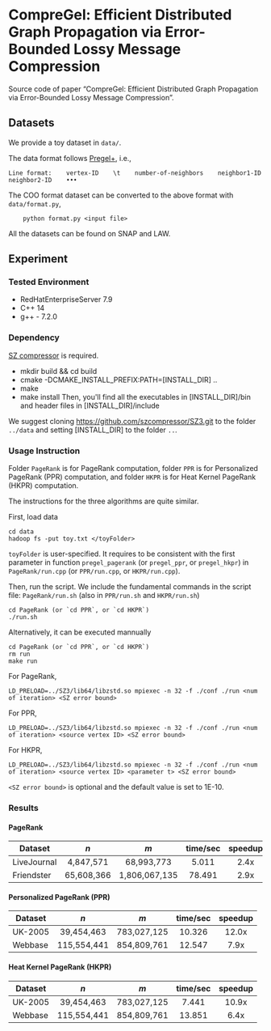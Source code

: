 # CompreGel: Efficient Distributed Graph Propagation via Error-Bounded Lossy Message Compression
Source code of paper “CompreGel: Efficient Distributed Graph Propagation via Error-Bounded Lossy Message Compression”. 

## Datasets
We provide a toy dataset in `data/`. 

The data format follows [Pregel+](http://www.cse.cuhk.edu.hk/pregelplus/download.html), i.e., 

`Line format:    vertex-ID    \t    number-of-neighbors    neighbor1-ID    neighbor2-ID    •••`

The COO format dataset can be converted to the above format with `data/format.py`, 

```
    python format.py <input file>
```
All the datasets can be found on SNAP and LAW. 

## Experiment
### Tested Environment
* RedHatEnterpriseServer 7.9
* C++ 14
* g++ - 7.2.0

### Dependency
[SZ compressor](https://github.com/szcompressor/SZ3/tree/master) is required. 
* mkdir build && cd build
* cmake -DCMAKE_INSTALL_PREFIX:PATH=[INSTALL_DIR] ..
* make
* make install
Then, you'll find all the executables in [INSTALL_DIR]/bin and header files in [INSTALL_DIR]/include

We suggest cloning https://github.com/szcompressor/SZ3.git to the folder `../data` and setting [INSTALL_DIR] to the folder `..`. 

### Usage Instruction
Folder `PageRank` is for PageRank computation, folder `PPR` is for Personalized PageRank (PPR) computation, and folder `HKPR` is for Heat Kernel PageRank (HKPR) computation. 

The instructions for the three algorithms are quite similar. 

First, load data
```
cd data
hadoop fs -put toy.txt </toyFolder>
```
`toyFolder` is user-specified. It requires to be consistent with the first parameter in function `pregel_pagerank` (or `pregel_ppr`, or `pregel_hkpr`) in `PageRank/run.cpp` (or `PPR/run.cpp`, or `HKPR/run.cpp`). 

Then, run the script. We include the fundamental commands in the script file: `PageRank/run.sh` (also in `PPR/run.sh` and `HKPR/run.sh`)

```
cd PageRank (or `cd PPR`, or `cd HKPR`)
./run.sh
```

Alternatively, it can be executed mannually

```
cd PageRank (or `cd PPR`, or `cd HKPR`)
rm run
make run
```
For PageRank,
```
LD_PRELOAD=../SZ3/lib64/libzstd.so mpiexec -n 32 -f ./conf ./run <num of iteration> <SZ error bound>
```
For PPR,
```
LD_PRELOAD=../SZ3/lib64/libzstd.so mpiexec -n 32 -f ./conf ./run <num of iteration> <source vertex ID> <SZ error bound>
```
For HKPR,
```
LD_PRELOAD=../SZ3/lib64/libzstd.so mpiexec -n 32 -f ./conf ./run <num of iteration> <source vertex ID> <parameter t> <SZ error bound>
```
`<SZ error bound>` is optional and the default value is set to 1E-10. 

### Results

#### PageRank

| Dataset | $n$ | $m$ | time/sec | speedup | 
|-------------|:------:|:---------:|:-:|:--:|
| LiveJournal | 4,847,571 | 68,993,773 | 5.011 | 2.4x |
| Friendster | 65,608,366 | 1,806,067,135 | 78.491 | 2.9x |

#### Personalized PageRank (PPR)

| Dataset | $n$ | $m$ | time/sec | speedup | 
|-------------|:------:|:---------:|:-:|:--:|
| UK-2005 | 39,454,463 | 783,027,125 | 10.326 | 12.0x |
| Webbase |  115,554,441 | 854,809,761 | 12.547 | 7.9x |

#### Heat Kernel PageRank (HKPR)

| Dataset | $n$ | $m$ | time/sec | speedup | 
|-------------|:------:|:---------:|:-:|:--:|
| UK-2005 | 39,454,463 | 783,027,125 | 7.441 | 10.9x |
| Webbase |  115,554,441 | 854,809,761 | 13.851 | 6.4x |

